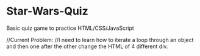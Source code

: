 # Star-Wars-Quiz
Basic quiz game to practice HTML/CSS/JavaScript

//Current Problem:
//I need to learn how to iterate a loop through an object and then one after the other change the HTML of 4 different div. 